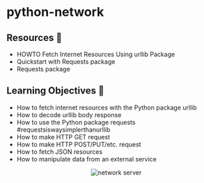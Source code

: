# python-network
## Resources :memo:
 * HOWTO Fetch Internet Resources Using urllib Package
 * Quickstart with Requests package
 * Requests package

## Learning Objectives :scroll:
* How to fetch internet resources with the Python package urllib
* How to decode urllib body response
* How to use the Python package requests #requestsiswaysimplerthanurllib
* How to make HTTP GET request
* How to make HTTP POST/PUT/etc. request
* How to fetch JSON resources
* How to manipulate data from an external service

<p align="center">
  <img
   srcset="https://cdn.pixabay.com/photo/2020/02/03/00/12/fiber-4814456_960_720.jpg 1x, https://cdn.pixabay.com/photo/2020/02/03/00/12/fiber-4814456_1280.jpg 2x"
   src="https://cdn.pixabay.com/photo/2020/02/03/00/12/fiber-4814456_1280.jpg"
   alt="network server"
  >
</p>
